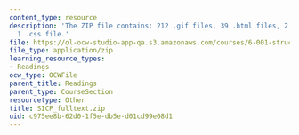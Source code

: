 ```yaml
---
content_type: resource
description: 'The ZIP file contains: 212 .gif files, 39 .html files, 2 .jpg files,
  1 .css file.'
file: https://ol-ocw-studio-app-qa.s3.amazonaws.com/courses/6-001-structure-and-interpretation-of-computer-programs-spring-2005/c975ee8b62d01f5edb5ed01cd99e08d1_SICP_fulltext.zip
file_type: application/zip
learning_resource_types:
- Readings
ocw_type: OCWFile
parent_title: Readings
parent_type: CourseSection
resourcetype: Other
title: SICP_fulltext.zip
uid: c975ee8b-62d0-1f5e-db5e-d01cd99e08d1
---
```

